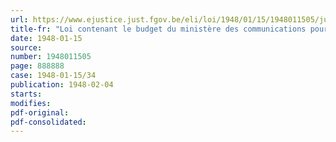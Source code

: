 ```yaml
---
url: https://www.ejustice.just.fgov.be/eli/loi/1948/01/15/1948011505/justel
title-fr: "Loi contenant le budget du ministère des communications pour l'exercice 1940"
date: 1948-01-15
source:
number: 1948011505
page: 888888
case: 1948-01-15/34
publication: 1948-02-04
starts:
modifies:
pdf-original:
pdf-consolidated:
---
```


